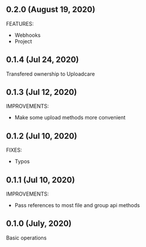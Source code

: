 ## 0.2.0 (August 19, 2020)

FEATURES:

* Webhooks
* Project

## 0.1.4 (Jul 24, 2020)

Transfered ownership to Uploadcare

## 0.1.3 (Jul 12, 2020)

IMPROVEMENTS:

* Make some upload methods more convenient

## 0.1.2 (Jul 10, 2020)

FIXES:

* Typos

## 0.1.1 (Jul 10, 2020)

IMPROVEMENTS:

* Pass references to most file and group api methods

## 0.1.0 (July, 2020)

Basic operations

